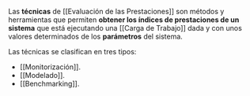 Las **técnicas** de [[Evaluación de las Prestaciones]] son métodos y herramientas que permiten **obtener los índices de prestaciones de un sistema** que está ejecutando una [[Carga de Trabajo]] dada y con unos valores determinados de los **parámetros** del sistema.

Las técnicas se clasifican en tres tipos:

- [[Monitorización]].
- [[Modelado]].
- [[Benchmarking]].
